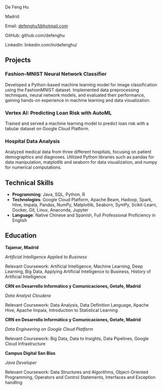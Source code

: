 De Feng Hu

Madrid

Email: defenghu1@hotmail.com

GitHub: github.com/defenghu

LinkedIn: linkedin.com/in/defenghu/


## Projects

### Fashion-MNIST Neural Network Classifier
Developed a Python-based machine learning model for image classification using the FashionMNIST dataset. Implemented data preprocessing techniques, neural network models, and evaluated their performance, gaining hands-on experience in machine learning and data visualization.

### Vertex AI: Predicting Loan Risk with AutoML
Trained and served a machine learning model to predict loan risk with a tabular dataset on Google Cloud Platform.

### Hospital Data Analysis
Analyzed medical data from three different hospitals, focusing on patient demographics and diagnoses. Utilized Python libraries such as pandas for data manipulation, matplotlib and seaborn for data visualization, and numpy for numerical computations.

## Technical Skills
- **Programming**: Java, SQL, Python, R
- **Technologies**: Google Cloud Platform, Apache Beam, Hadoop, Spark, Hive, Impala, Pandas, NumPy,  Matplotlib, Seaborn, SymPy, Scikit-Learn, Docker, Git, Linux, Anaconda, Jupyter
- **Language**: Native Chinese and Spanish, Full Professional Proficiency in English

## Education

**Tajamar, Madrid**

*Artificial Intelligence Applied to Business*

Relevant Coursework: Artificial Intelligence, Machine Learning, Deep Learning, Big Data, Applying Artificial Intelligence to Business, History of Artificial Intelligence

**CRN en Desarrollo Informático y Comunicaciones, Getafe, Madrid**

*Data Analyst Cloudera*

Relevant Coursework: Data Analysis, Data Definition Language, Apache Hive, Apache Impala, Introduction to Statistical Learning

 **CRN en Desarrollo Informático y Comunicaciones, Getafe, Madrid**
 
*Data Engineering on Google Cloud Platform*

Relevant Coursework: Big Data, Data to Insights, Data Pipelines, Google Cloud Infrastructure

**Campus Digital San Blas**

*Java Developer*

Relevant Coursework: Data Structures and Algorithms, Object-Oriented Programming, Operators and Control Statements, Interfaces and Exception handling

